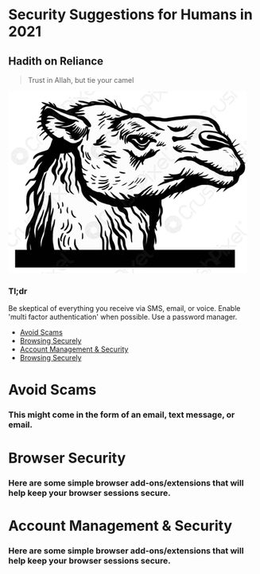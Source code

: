 # Security Suggestions for Humans in 2021

## Hadith on Reliance

>Trust in Allah, but tie your camel

![trust](https://github.com/503physSec/trust-but-verify/blob/main/2camel.png)

### Tl;dr 
Be skeptical of everything you receive via SMS, email, or voice.
Enable 'multi factor authentication' when possible. 
Use a password manager. 

* [Avoid Scams](https://github.com/503physSec/trust-but-verify/blob/main/README.md#avoid-scams)
* [Browsing Securely](https://github.com/503physSec/trust-but-verify/blob/main/README.md#browser-security)
* [Account Management & Security](https://github.com/503physSec/trust-but-verify/blob/main/README.md#account-management--security)
* [Browsing Securely](https://github.com/503physSec/trust-but-verify/blob/main/README.md#browser-security)



# Avoid Scams 

### This might come in the form of an email, text message, or email. 

# Browser Security

### Here are some simple browser add-ons/extensions that will help keep your browser sessions secure. 

# Account Management & Security

### Here are some simple browser add-ons/extensions that will help keep your browser sessions secure. 

